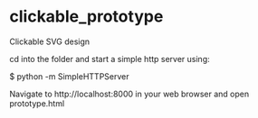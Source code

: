 # clickable_prototype
Clickable SVG design

cd into the folder and start a simple http server using:

$ python -m SimpleHTTPServer

Navigate to http://localhost:8000 in your web browser and open prototype.html
